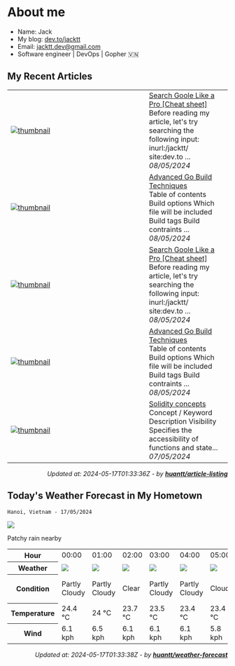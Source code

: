 # About me

- Name: Jack
- My blog: [dev.to/jacktt](https://dev.to/jacktt)
- Email: [jacktt.dev@gmail.com](mailto:jacktt.dev@gmail.com)
- Software engineer | DevOps | Gopher 🇻🇳

## My Recent Articles

<table>
        <tr>
            <td width="300px">
                <a href="https://dev.to/jacktt/search-goole-like-a-pro-cheat-sheet-4f53">
                    <img src="https://dynamic-thumbnail-dev-to.vercel.app/article/1846654/thumbnail?t=2024-05-17%2001%3a33%3a36.623473218%20%2b0000%20UTC%20m%3d%2b0.052842780" alt="thumbnail">
                </a>
            </td>
            <td>
                <a href="https://dev.to/jacktt/search-goole-like-a-pro-cheat-sheet-4f53">Search Goole Like a Pro [Cheat sheet]</a>
                <div>Before reading my article, let&#39;s try searching the following input:    inurl:/jacktt/ site:dev.to    ...</div>
                <div><i>08/05/2024</i></div>
            </td>
        </tr>
        <tr>
            <td width="300px">
                <a href="https://dev.to/jacktt/advanced-go-build-techniques-4fk1">
                    <img src="https://dynamic-thumbnail-dev-to.vercel.app/article/1846653/thumbnail?t=2024-05-17%2001%3a33%3a36.623473218%20%2b0000%20UTC%20m%3d%2b0.052842780" alt="thumbnail">
                </a>
            </td>
            <td>
                <a href="https://dev.to/jacktt/advanced-go-build-techniques-4fk1">Advanced Go Build Techniques</a>
                <div>Table of contents   Build options Which file will be included Build tags Build contraints           ...</div>
                <div><i>08/05/2024</i></div>
            </td>
        </tr>
        <tr>
            <td width="300px">
                <a href="https://dev.to/jacktt/search-goole-like-a-pro-cheat-sheet-536m">
                    <img src="https://dynamic-thumbnail-dev-to.vercel.app/article/1846357/thumbnail?t=2024-05-17%2001%3a33%3a36.623473218%20%2b0000%20UTC%20m%3d%2b0.052842780" alt="thumbnail">
                </a>
            </td>
            <td>
                <a href="https://dev.to/jacktt/search-goole-like-a-pro-cheat-sheet-536m">Search Goole Like a Pro [Cheat sheet]</a>
                <div>Before reading my article, let&#39;s try searching the following input:    inurl:/jacktt/ site:dev.to    ...</div>
                <div><i>08/05/2024</i></div>
            </td>
        </tr>
        <tr>
            <td width="300px">
                <a href="https://dev.to/jacktt/advanced-go-build-techniques-29ef">
                    <img src="https://dynamic-thumbnail-dev-to.vercel.app/article/1846356/thumbnail?t=2024-05-17%2001%3a33%3a36.623473218%20%2b0000%20UTC%20m%3d%2b0.052842780" alt="thumbnail">
                </a>
            </td>
            <td>
                <a href="https://dev.to/jacktt/advanced-go-build-techniques-29ef">Advanced Go Build Techniques</a>
                <div>Table of contents   Build options Which file will be included Build tags Build contraints           ...</div>
                <div><i>08/05/2024</i></div>
            </td>
        </tr>
        <tr>
            <td width="300px">
                <a href="https://dev.to/jacktt/solidity-concepts-1p85">
                    <img src="https://dynamic-thumbnail-dev-to.vercel.app/article/1844657/thumbnail?t=2024-05-17%2001%3a33%3a36.623473218%20%2b0000%20UTC%20m%3d%2b0.052842780" alt="thumbnail">
                </a>
            </td>
            <td>
                <a href="https://dev.to/jacktt/solidity-concepts-1p85">Solidity concepts</a>
                <div>Concept / Keyword Description     Visibility Specifies the accessibility of functions and state...</div>
                <div><i>07/05/2024</i></div>
            </td>
        </tr>
</table>

<div align="right">

*Updated at: 2024-05-17T01:33:36Z - by **[huantt/article-listing](https://github.com/huantt/article-listing)***

</div>


## Today's Weather Forecast in My Hometown



`Hanoi, Vietnam - 17/05/2024`

<img src="https://cdn.weatherapi.com/weather/64x64/day/176.png"/>

Patchy rain nearby


<table>
    <tr>
        <th>Hour</th>
        <td>00:00</td><td>01:00</td><td>02:00</td><td>03:00</td><td>04:00</td><td>05:00</td><td>06:00</td><td>07:00</td><td>08:00</td><td>09:00</td><td>10:00</td><td>11:00</td><td>12:00</td><td>13:00</td><td>14:00</td><td>15:00</td><td>16:00</td><td>17:00</td><td>18:00</td><td>19:00</td><td>20:00</td><td>21:00</td><td>22:00</td><td>23:00</td>
    </tr>
    <tr>
        <th>Weather</th>
        <td><img src="https://cdn.weatherapi.com/weather/64x64/night/116.png"></img></td><td><img src="https://cdn.weatherapi.com/weather/64x64/night/116.png"></img></td><td><img src="https://cdn.weatherapi.com/weather/64x64/night/113.png"></img></td><td><img src="https://cdn.weatherapi.com/weather/64x64/night/116.png"></img></td><td><img src="https://cdn.weatherapi.com/weather/64x64/night/116.png"></img></td><td><img src="https://cdn.weatherapi.com/weather/64x64/night/119.png"></img></td><td><img src="https://cdn.weatherapi.com/weather/64x64/day/116.png"></img></td><td><img src="https://cdn.weatherapi.com/weather/64x64/day/116.png"></img></td><td><img src="https://cdn.weatherapi.com/weather/64x64/day/116.png"></img></td><td><img src="https://cdn.weatherapi.com/weather/64x64/day/176.png"></img></td><td><img src="https://cdn.weatherapi.com/weather/64x64/day/176.png"></img></td><td><img src="https://cdn.weatherapi.com/weather/64x64/day/176.png"></img></td><td><img src="https://cdn.weatherapi.com/weather/64x64/day/176.png"></img></td><td><img src="https://cdn.weatherapi.com/weather/64x64/day/176.png"></img></td><td><img src="https://cdn.weatherapi.com/weather/64x64/day/119.png"></img></td><td><img src="https://cdn.weatherapi.com/weather/64x64/day/119.png"></img></td><td><img src="https://cdn.weatherapi.com/weather/64x64/day/119.png"></img></td><td><img src="https://cdn.weatherapi.com/weather/64x64/day/119.png"></img></td><td><img src="https://cdn.weatherapi.com/weather/64x64/day/119.png"></img></td><td><img src="https://cdn.weatherapi.com/weather/64x64/night/119.png"></img></td><td><img src="https://cdn.weatherapi.com/weather/64x64/night/176.png"></img></td><td><img src="https://cdn.weatherapi.com/weather/64x64/night/353.png"></img></td><td><img src="https://cdn.weatherapi.com/weather/64x64/night/176.png"></img></td><td><img src="https://cdn.weatherapi.com/weather/64x64/night/119.png"></img></td>
    </tr>
    <tr>
        <th>Condition</th>
        <td width="200px">Partly Cloudy </td><td width="200px">Partly Cloudy </td><td width="200px">Clear </td><td width="200px">Partly Cloudy </td><td width="200px">Partly Cloudy </td><td width="200px">Cloudy </td><td width="200px">Partly Cloudy </td><td width="200px">Partly Cloudy </td><td width="200px">Partly cloudy</td><td width="200px">Patchy rain nearby</td><td width="200px">Patchy rain nearby</td><td width="200px">Patchy rain nearby</td><td width="200px">Patchy rain nearby</td><td width="200px">Patchy rain nearby</td><td width="200px">Cloudy </td><td width="200px">Cloudy </td><td width="200px">Cloudy </td><td width="200px">Cloudy </td><td width="200px">Cloudy </td><td width="200px">Cloudy </td><td width="200px">Patchy rain nearby</td><td width="200px">Light rain shower</td><td width="200px">Patchy rain nearby</td><td width="200px">Cloudy </td>
    </tr>
    <tr>
        <th>Temperature</th>
        <td>24.4 °C</td><td>24 °C</td><td>23.7 °C</td><td>23.5 °C</td><td>23.4 °C</td><td>23.4 °C</td><td>23.8 °C</td><td>25.3 °C</td><td>28 °C</td><td>28.2 °C</td><td>29.4 °C</td><td>30.1 °C</td><td>29.9 °C</td><td>29.9 °C</td><td>30.2 °C</td><td>30.8 °C</td><td>30.8 °C</td><td>30.3 °C</td><td>28.1 °C</td><td>26.6 °C</td><td>25 °C</td><td>24.8 °C</td><td>24.6 °C</td><td>24.5 °C</td>
    </tr>
    <tr>
        <th>Wind</th>
        <td>6.1 kph</td><td>6.5 kph</td><td>6.1 kph</td><td>6.1 kph</td><td>6.1 kph</td><td>5.8 kph</td><td>5.8 kph</td><td>7.9 kph</td><td>3.6 kph</td><td>11.2 kph</td><td>10.8 kph</td><td>10.1 kph</td><td>9.7 kph</td><td>9.7 kph</td><td>10.8 kph</td><td>12.6 kph</td><td>13 kph</td><td>13.3 kph</td><td>15.5 kph</td><td>16.2 kph</td><td>15.1 kph</td><td>13.3 kph</td><td>10.8 kph</td><td>9.7 kph</td>
    </tr>
</table>


<div align="right">

*Updated at: 2024-05-17T01:33:38Z - by **[huantt/weather-forecast](https://github.com/huantt/weather-forecast)***

</div>


